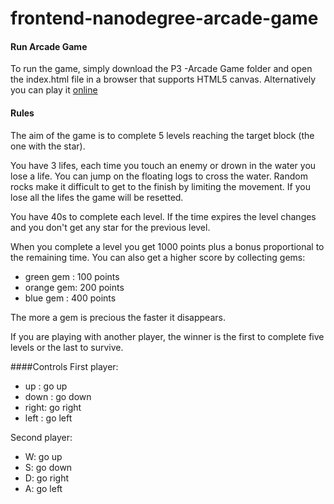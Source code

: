 frontend-nanodegree-arcade-game
===============================

#### Run Arcade Game
To run the game, simply download the P3 -Arcade Game folder and open the index.html file in a browser that supports HTML5 canvas.
Alternatively you can play it [online](https://myrepongithub.github.io/arcade-game/)

#### Rules
The aim of the game is to complete 5 levels reaching the target block (the one with the star).

You have 3 lifes, each time you touch an enemy or drown in the water you lose a life.
You can jump on the floating logs to cross the water.
Random rocks make it difficult to get to the finish by limiting the movement.
If you lose all the lifes the game will be resetted.

You have 40s to complete each level.
If the time expires the level changes and you don't get any star for the previous level.

When you complete a level you get 1000 points plus a bonus proportional to the remaining time.
You can also get a higher score by collecting gems:

- green gem : 100 points
- orange gem: 200 points
- blue gem  : 400 points

The more a gem is precious the faster it disappears.

If you are playing with another player, the winner is the first to complete five levels or the last to survive.

####Controls
First player:

- up   : go up
- down : go down
- right: go right
- left : go left

Second player:

- W: go up
- S: go down
- D: go right
- A: go left


